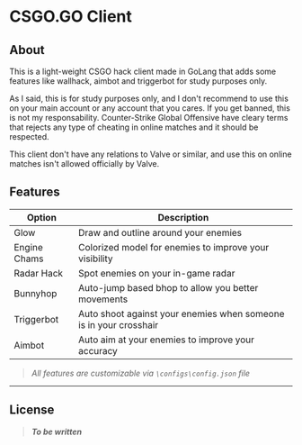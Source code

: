 # CSGO.GO Client

## About

This is a light-weight CSGO hack client made in GoLang that adds some features like wallhack, aimbot and triggerbot for study purposes only.

As I said, this is for study purposes only, and I don't recommend to use this on your main account or any account that you cares. If you get banned, this is not my responsability. Counter-Strike Global Offensive have cleary terms that rejects any type of cheating in online matches and it should be respected.

This client don't have any relations to Valve or similar, and use this on online matches isn't allowed officially by Valve.

## Features

|Option | Description  |
|---|---|
|Glow| Draw and outline around your enemies|
|Engine Chams| Colorized model for enemies to improve your visibility|
|Radar Hack| Spot enemies on your in-game radar|
|Bunnyhop| Auto-jump based bhop to allow you better movements|
|Triggerbot| Auto shoot against your enemies when someone is in your crosshair|
|Aimbot| Auto aim at your enemies to improve your accuracy|

> *All features are customizable via `\configs\config.json` file*

---

## License

> ***To be written***
